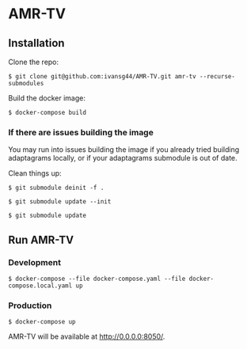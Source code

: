 # AMR-TV

## Installation

Clone the repo:

`$ git clone git@github.com:ivansg44/AMR-TV.git amr-tv --recurse-submodules`

Build the docker image:

`$ docker-compose build`

### If there are issues building the image
You may run into issues building the image if you already tried building
adaptagrams locally, or if your adaptagrams submodule is out of date.

Clean things up:

`$ git submodule deinit -f .`

`$ git submodule update --init`

`$ git submodule update`

## Run AMR-TV

### Development

`$ docker-compose --file docker-compose.yaml
--file docker-compose.local.yaml up`

### Production

`$ docker-compose up`

AMR-TV will be available at http://0.0.0.0:8050/.
